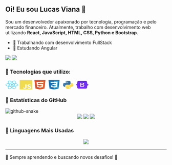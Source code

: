 ## Oi! Eu sou Lucas Viana 👋
Sou um desenvolvedor apaixonado por tecnologia, programação e pelo mercado financeiro. Atualmente, trabalho com desenvolvimento web utilizando **React, JavaScript, HTML, CSS, Python e Bootstrap**.

- 🔭 Trabalhando com desenvolvimento FullStack
- 🌱 Estudando Angular
  
<div style="display: center">
  <img height="160em" src="https://github-readme-stats.vercel.app/api?username=lucasviana20&show_icons=true&theme=dark&include_all_commits=true&count_private=true"/>
  <img height="160em" src="https://github-readme-streak-stats.herokuapp.com/?user=lucasviana20&theme=dark"/>
</div>


### 🚀 Tecnologias que utilizo:
  <div>
    <img align="center" alt="React" height="30" width="40" src="https://raw.githubusercontent.com/devicons/devicon/master/icons/react/react-original.svg">
    <img align="center" alt="JavaScript" height="30" width="40" src="https://raw.githubusercontent.com/devicons/devicon/master/icons/javascript/javascript-plain.svg">
    <img align="center" alt="HTML" height="30" width="40" src="https://raw.githubusercontent.com/devicons/devicon/master/icons/html5/html5-original.svg">
    <img align="center" alt="CSS" height="30" width="40" src="https://raw.githubusercontent.com/devicons/devicon/master/icons/css3/css3-original.svg">
    <img align="center" alt="Python" height="30" width="40" src="https://raw.githubusercontent.com/devicons/devicon/master/icons/python/python-original.svg">
    <img align="center" alt="Bootstrap" height="30" width="40" src="https://raw.githubusercontent.com/devicons/devicon/master/icons/bootstrap/bootstrap-plain.svg">
  </div>

### 🐍 Estatísticas do GitHub
<picture>
  <source media="(prefers-color-scheme: dark)" srcset="https://raw.githubusercontent.com/tobiasmeyhoefer/tobiasmeyhoefer/output/github-snake-dark.svg" />
  <source media="(prefers-color-scheme: light)" srcset="https://raw.githubusercontent.com/tobiasmeyhoefer/tobiasmeyhoefer/output/github-snake.svg" />
  <img alt="github-snake" src="https://raw.githubusercontent.com/tobiasmeyhoefer/tobiasmeyhoefer/output/github-snake.svg" />
</picture>

 <div align="center">
    <a href="https://www.linkedin.com/in/seu-linkedin" target="_blank"><img src="https://img.shields.io/badge/-LinkedIn-%230077B5?style=for-the-badge&logo=linkedin&logoColor=white" target="_blank"></a>
    <a href="https://github.com/lucasviana20" target="_blank"><img src="https://img.shields.io/badge/-GitHub-181717?style=for-the-badge&logo=github&logoColor=white" target="_blank"></a>
    <a href="mailto:lucasev2002@gmail.com"><img src="https://img.shields.io/badge/-Gmail-%23333?style=for-the-badge&logo=gmail&logoColor=white" target="_blank"></a>
  </div>

### 📌 Linguagens Mais Usadas
<div align="center">
  <img height="180em" src="https://github-readme-stats.vercel.app/api/top-langs/?username=lucasviana20&layout=compact&langs_count=7&theme=dark"/>
</div>

---

🔹 Sempre aprendendo e buscando novos desafios! 🚀

